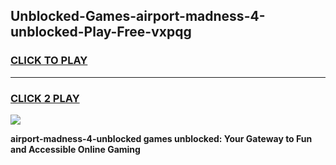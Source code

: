 
## Unblocked-Games-airport-madness-4-unblocked-Play-Free-vxpqg
<h3>
<a href="https://premium76.site?title=airport-madness-4-unblocked&ref=18A1">CLICK TO PLAY</a></h3>
<hr>

<h3>
<a href="https://premium76.site?title=airport-madness-4-unblocked&ref=18A1">CLICK 2 PLAY</a>
  
</h3>

<a href="https://premium76.site?title=airport-madness-4-unblocked&ref=18A1"><img src="https://clearcache.store/games.png"></a>


**airport-madness-4-unblocked games unblocked: Your Gateway to Fun and Accessible Online Gaming**
